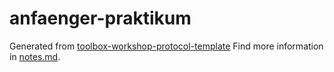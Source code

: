 # anfaenger-praktikum
Generated from [toolbox-workshop-protocol-template](https://github.com/pep-dortmund/toolbox-workshop-protocol-template)
Find more information in [notes.md](notes.md).
